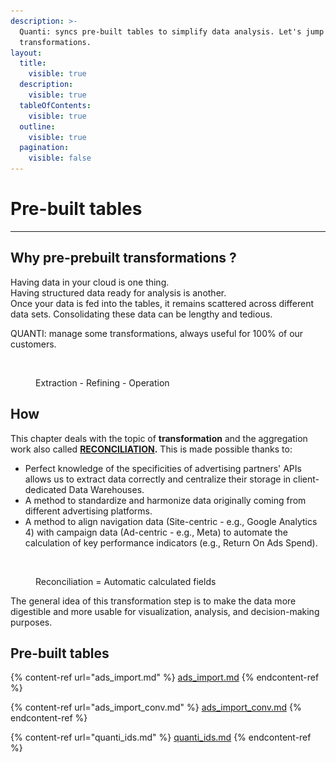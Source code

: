 ```yaml
---
description: >-
  Quanti: syncs pre-built tables to simplify data analysis. Let's jump into
  transformations.
layout:
  title:
    visible: true
  description:
    visible: true
  tableOfContents:
    visible: true
  outline:
    visible: true
  pagination:
    visible: false
---
```


# Pre-built tables

***

## Why pre-prebuilt transformations ?

Having data in your cloud is one thing. \
Having structured data ready for analysis is another.\
Once your data is fed into the tables, it remains scattered across different data sets. Consolidating these data can be lengthy and tedious.

QUANTI: manage some transformations, always useful for 100% of our customers.

<figure><img src="../../.gitbook/assets/Capture d’écran 2024-05-17 à 17.27.14.png" alt=""><figcaption><p>Extraction - Refining - Operation</p></figcaption></figure>

## How

This chapter deals with the topic of **transformation** and the aggregation work also called [**RECONCILIATION**](../the-principle-of-reconciliation.md)**.** This is made possible thanks to:&#x20;

* Perfect knowledge of the specificities of advertising partners' APIs allows us to extract data correctly and centralize their storage in client-dedicated Data Warehouses.
* A method to standardize and harmonize data originally coming from different advertising platforms.
* A method to align navigation data (Site-centric - e.g., Google Analytics 4) with campaign data (Ad-centric - e.g., Meta) to automate the calculation of key performance indicators (e.g., Return On Ads Spend).

<figure><img src="../../.gitbook/assets/Capture d’écran 2024-05-15 à 10.38.14.png" alt=""><figcaption><p>Reconciliation = Automatic calculated fields</p></figcaption></figure>

The general idea of this transformation step is to make the data more digestible and more usable for visualization, analysis, and decision-making purposes.

## Pre-built tables

{% content-ref url="ads_import.md" %}
[ads\_import.md](ads\_import.md)
{% endcontent-ref %}

{% content-ref url="ads_import_conv.md" %}
[ads\_import\_conv.md](ads\_import\_conv.md)
{% endcontent-ref %}

{% content-ref url="quanti_ids.md" %}
[quanti\_ids.md](quanti\_ids.md)
{% endcontent-ref %}


